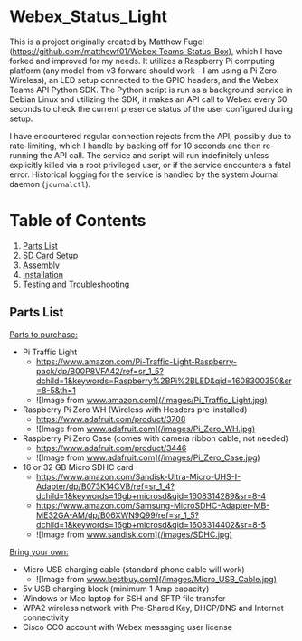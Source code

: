 # Webex_Status_Light
 This is a project originally created by Matthew Fugel (https://github.com/matthewf01/Webex-Teams-Status-Box), which I have forked and improved for my needs. It utilizes a Raspberry Pi computing platform (any model from v3 forward should work - I am using a Pi Zero Wireless), an LED setup connected to the GPIO headers, and the Webex Teams API Python SDK. The Python script is run as a background service in Debian Linux and utilizing the SDK, it makes an API call to Webex every 60 seconds to check the current presence status of the user configured during setup.

 I have encountered regular connection rejects from the API, possibly due to rate-limiting, which I handle by backing off for 10 seconds and then re-running the API call.  The service and script will run indefinitely unless explicitly killed via a root privileged user, or if the service encounters a fatal error. Historical logging for the service is handled by the system Journal daemon (`journalctl`).

# Table of Contents
1. [Parts List](#parts-list)
2. [SD Card Setup](#sd-card-setup)
3. [Assembly](#assembly)
4. [Installation](#installation)
5. [Testing and Troubleshooting](#testing-and-troubleshooting)

## Parts List

<u>Parts to purchase:</u>
- Pi Traffic Light
  - https://www.amazon.com/Pi-Traffic-Light-Raspberry-pack/dp/B00P8VFA42/ref=sr_1_5?dchild=1&keywords=Raspberry%2BPi%2BLED&qid=1608300350&sr=8-5&th=1
  - ![Image from www.amazon.com](/images/Pi_Traffic_Light.jpg)
- Raspberry Pi Zero WH (Wireless with Headers pre-installed)
  - https://www.adafruit.com/product/3708
  - ![Image from www.adafruit.com](/images/Pi_Zero_WH.jpg)
- Raspberry Pi Zero Case (comes with camera ribbon cable, not needed)
  - https://www.adafruit.com/product/3446
  - ![Image from www.adafruit.com](/images/Pi_Zero_Case.jpg)
- 16 or 32 GB Micro SDHC card
  - https://www.amazon.com/Sandisk-Ultra-Micro-UHS-I-Adapter/dp/B073K14CVB/ref=sr_1_4?dchild=1&keywords=16gb+microsd&qid=1608314289&sr=8-4
  - https://www.amazon.com/Samsung-MicroSDHC-Adapter-MB-ME32GA-AM/dp/B06XWN9Q99/ref=sr_1_5?dchild=1&keywords=16gb+microsd&qid=1608314402&sr=8-5
  - ![Image from www.sandisk.com](/images/SDHC.jpg)

<u>Bring your own:</u>
- Micro USB charging cable (standard phone cable will work)
  - ![Image from www.bestbuy.com](/images/Micro_USB_Cable.jpg)
- 5v USB charging block (minimum 1 Amp capacity)
- Windows or Mac laptop for SSH and SFTP file transfer
- WPA2 wireless network with Pre-Shared Key, DHCP/DNS and Internet connectivity
- Cisco CCO account with Webex messaging user license
